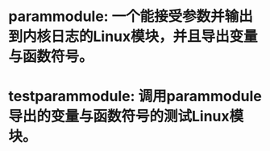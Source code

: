 # parammodule: 一个能接受参数并输出到内核日志的Linux模块，并且导出变量与函数符号。
# testparammodule: 调用parammodule导出的变量与函数符号的测试Linux模块。